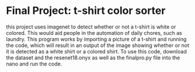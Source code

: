 # Final Project: t-shirt color sorter 
this project uses imagenet to detect whether or not a t-shirt is white or colored. This would aid people in the automation of daily chores, 
such as laundry. This program works by importing a picture of a t-shirt and running the code, which will result in an output of the image
showing whether or not it is detected as a white shirt or a colored shirt. To use this code, download the dataset and the resenet18.onyx as 
well as the finalpro.py file into the nano and run the code. 
